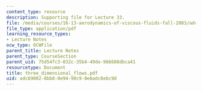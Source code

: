```yaml
---
content_type: resource
description: Supporting file for Lecture 33.
file: /media/courses/16-13-aerodynamics-of-viscous-fluids-fall-2003/adc690028bb80e9490c90e6adc8ebc9d_three_dimensional_flows.pdf
file_type: application/pdf
learning_resource_types:
- Lecture Notes
ocw_type: OCWFile
parent_title: Lecture Notes
parent_type: CourseSection
parent_uid: 75d54fc3-032c-35b4-49de-966608dbca41
resourcetype: Document
title: three_dimensional_flows.pdf
uid: adc69002-8bb8-0e94-90c9-0e6adc8ebc9d
---
```

